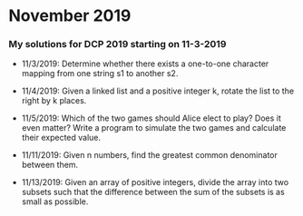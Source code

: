 # November 2019
### My solutions for DCP 2019 starting on 11-3-2019

- 11/3/2019: Determine whether there exists a one-to-one character mapping
from one string s1 to another s2.

- 11/4/2019: Given a linked list and a positive integer k,
rotate the list to the right by k places.

- 11/5/2019: Which of the two games should Alice elect to play? Does it even matter?
Write a program to simulate the two games and calculate their expected value.

- 11/11/2019: Given n numbers, find the greatest common denominator between them.

- 11/13/2019: Given an array of positive integers, divide the array into
two subsets such that the difference between the sum of the subsets
is as small as possible.
